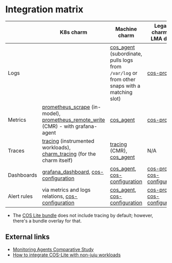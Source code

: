 # Integration matrix


|             | K8s charm                                                                                                                                               | Machine charm                                                                                  | Legacy charms - LMA deps         | Non-juju workload                          |
| ----------- | ------------------------------------------------------------------------------------------------------------------------------------------------------- | ---------------------------------------------------------------------------------------------- | -------------------------------- | ------------------------------------------ |
| Logs        |  | [cos_agent] (subordinate, pulls logs from `/var/log` or from other snaps with a matching slot) | [cos-proxy]                      | [grafana-agent snap] (manually configured) |
| Metrics     | [prometheus_scrape] (in-model), [prometheus_remote_write] (CMR) - with grafana-agent                                                                    | [cos_agent]                                                                                    | [cos-proxy]                      | [scrape-target], [grafana-agent snap]      |
| Traces      | [tracing] (instrumented workloads), [charm_tracing] (for the charm itself)                                                                                | [tracing] (CMR), [cos_agent]                                                                   | N/A                              | [grafana-agent charm]                      | 
| Dashboards  | [grafana_dashboard], [cos-configuration]                                                                                                                | [cos_agent], [cos-configuration]                                                               | [cos-proxy], [cos-configuration] | [cos-configuration]                        |
| Alert rules | via metrics and logs relations, [cos-configuration]                                                                                                     | [cos_agent], [cos-configuration]                                                               | [cos-proxy], [cos-configuration] | [cos-configuration]                        |

- The [COS Lite bundle](https://charmhub.io/cos-lite) does not include tracing by default; however, there's a bundle overlay for that.

[loki_push_api]: https://charmhub.io/loki-k8s/libraries/loki_push_api
[prometheus_scrape]: https://charmhub.io/prometheus-k8s/libraries/prometheus_scrape
[prometheus_remote_write]: https://charmhub.io/prometheus-k8s/libraries/prometheus_remote_write
[tracing]: https://charmhub.io/tempo-k8s/libraries/tracing
[charm_tracing]: https://charmhub.io/tempo-k8s/libraries/charm_tracing
[grafana_dashboard]: https://charmhub.io/grafana-k8s/libraries/grafana_dashboard
[cos-configuration]: https://charmhub.io/cos-configuration-k8s
[cos_agent]: https://charmhub.io/grafana-agent/libraries/cos_agent
[cos-proxy]: https://charmhub.io/cos-proxy
[grafana-agent snap]: https://snapcraft.io/grafana-agent
[grafana-agent charm]: https://charmhub.io/grafana-agent-k8s
[scrape-target]: https://charmhub.io/prometheus-scrape-target-k8s
 [LogProxyConsumer]: https://charmhub.io/loki-k8s/libraries/loki_push_api

## External links
- [Monitoring Agents Comparative Study](https://wiki.anuket.io/display/HOME/Monitoring+Agents+Comparative+Study)
- [How to integrate COS-Lite with non-juju workloads](https://discourse.charmhub.io/t/12005)